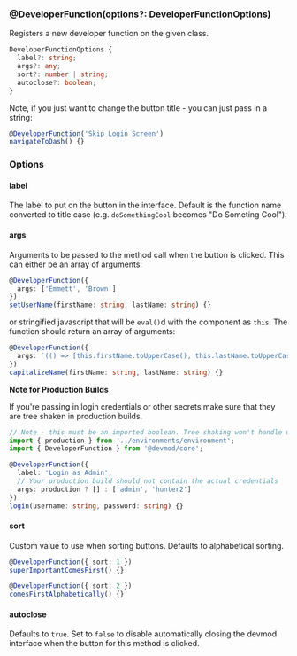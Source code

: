### @DeveloperFunction(options?: DeveloperFunctionOptions)

Registers a new developer function on the given class.

```ts
DeveloperFunctionOptions {
  label?: string;
  args?: any;
  sort?: number | string;
  autoclose?: boolean;
}
```

Note, if you just want to change the button title - you can just pass in a string:

```ts
@DeveloperFunction('Skip Login Screen')
navigateToDash() {}
```

### Options

#### label

The label to put on the button in the interface. Default is the function name converted to title case (e.g. `doSomethingCool` becomes "Do Someting Cool").

#### args

Arguments to be passed to the method call when the button is clicked. This can either be an array of arguments:

```ts
@DeveloperFunction({
  args: ['Emmett', 'Brown']
})
setUserName(firstName: string, lastName: string) {}
```

or stringified javascript that will be `eval()`d with the component as `this`. The function should return
an array of arguments:

```ts
@DeveloperFunction({
  args: `(() => [this.firstName.toUpperCase(), this.lastName.toUpperCase])()`
})
capitalizeName(firstName: string, lastName: string) {}
```

**Note for Production Builds**

If you're passing in login credentials or other secrets make sure that they are tree shaken in production builds.

```ts
// Note - this must be an imported boolean. Tree shaking won't handle using `environment.production`
import { production } from '../environments/environment';
import { DeveloperFunction } from '@devmod/core';

@DeveloperFunction({
  label: 'Login as Admin',
  // Your production build should not contain the actual credentials
  args: production ? [] : ['admin', 'hunter2']
})
login(username: string, password: string) {}
```

#### sort

Custom value to use when sorting buttons. Defaults to alphabetical sorting.

```ts
@DeveloperFunction({ sort: 1 })
superImportantComesFirst() {}

@DeveloperFunction({ sort: 2 })
comesFirstAlphabetically() {}
```

#### autoclose

Defaults to `true`. Set to `false` to disable automatically closing the devmod interface when the button for this method is clicked.

